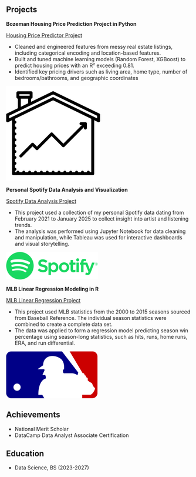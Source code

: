 ## Projects 
**Bozeman Housing Price Prediction Project in Python** 

[Housing Price Predictor Project](https://github.com/IanJBarriger/Bozeman-Housing-Prediciton-Project)
- Cleaned and engineered features from messy real estate listings, including categorical encoding and location-based features. 
- Built and tuned machine learning models (Random Forest, XGBoost) to predict housing prices with an R² exceeding 0.81.
- Identified key pricing drivers such as living area, home type, number of bedrooms/bathrooms, and geographic coordinates

![Housing Image](assets/house.png)
  
**Personal Spotify Data Analysis and Visualization** 

[Spotify Data Analysis Project](https://github.com/IanJBarriger/SpotifyDataAnalysis)

- This project used a collection of my personal Spotify data dating from February 2021 to January 2025 to collect insight into artist and listening trends.
- The analysis was performed using Jupyter Notebook for data cleaning and manipulation, while Tableau was used for interactive dashboards and visual storytelling.

![Spotify Image](assets/Spotify.png)

**MLB Linear Regression Modeling in R** 

[MLB Linear Regression Project](https://github.com/IanJBarriger/MLBLinearReggresion)

- This project used MLB statistics from the 2000 to 2015 seasons sourced from Baseball Reference. The individual season statistics were combined to create a complete data set.
- The data was applied to form a regression model predicting season win percentage using season-long statistics, such as hits, runs, home runs, ERA, and run differential.

![MLB Regression Model Image](assets/favicon(1).png)

## Achievements 
- National Merit Scholar
- DataCamp Data Analyst Associate Certification

## Education 
- Data Science, BS (2023-2027)
